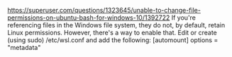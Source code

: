 
https://superuser.com/questions/1323645/unable-to-change-file-permissions-on-ubuntu-bash-for-windows-10/1392722
If you're referencing files in the Windows file system, they do not, by default, retain Linux permissions. However, there's a way to enable that. Edit or create (using sudo) /etc/wsl.conf and add the following:
[automount]
options = "metadata"
